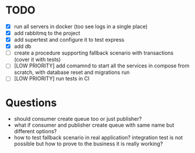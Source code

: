 # TODO

- [x] run all servers in docker (too see logs in a single place)
- [x] add rabbitmq to the project
- [x] add supertest and configure it to test express
- [x] add db
- [ ] create a procedure supporting fallback scenario with transactions (cover it with tests)
- [ ] [LOW PRIORITY] add comamnd to start all the services in compose from scratch, with database reset and migrations run
- [ ] [LOW PRIORITY] run tests in CI

# Questions

- should consumer create queue too or just publisher?
- what if consumer and publisher create queue with same name but different options?
- how to test fallback scenario in real application? integration test is not possible but how to prove to the business it is really working?
